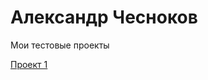 # Александр Чесноков
Мои тестовые проекты

[Проект 1](https://aleksandrche.github.io/project_01/ "Мой первый проект")
